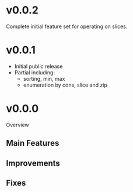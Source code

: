 
# v0.0.2

Complete initial feature set for operating on slices.

# v0.0.1

- Initial public release
- Partial including:
  - sorting, min, max
  - enumeration by cons, slice and zip



# v0.0.0

Overview

## Main Features

## Improvements

## Fixes
